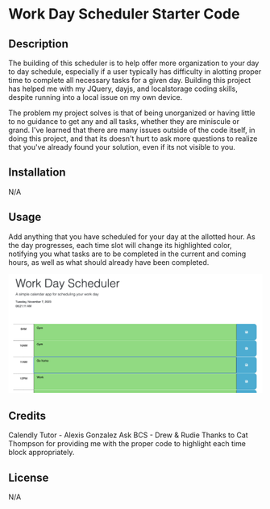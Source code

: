 # Work Day Scheduler Starter Code

## Description

The building of this scheduler is to help offer more organization to your day to day schedule, especially if a user typically has difficulty in alotting proper time to complete all necessary tasks for a given day. Building this project has helped me with my JQuery, dayjs, and localstorage coding skills, despite running into a local issue on my own device. 

The problem my project solves is that of being unorganized or having little to no guidance to get any and all tasks, whether they are miniscule or grand. I've learned that there are many issues outside of the code itself, in doing this project, and that its doesn't hurt to ask more questions to realize that you've already found your solution, even if its not visible to you. 

## Installation

N/A

## Usage

Add anything that you have scheduled for your day at the allotted hour. As the day progresses, each time slot will change its highlighted color, notifying you what tasks are to be completed in the current and coming hours, as well as what should already have been completed. 

![Screenshot of the schedule](./Develop/assets/images/Screenshot%202023-11-07%20at%208.21.11%20AM.png)

## Credits

Calendly Tutor - Alexis Gonzalez
Ask BCS - Drew & Rudie
Thanks to Cat Thompson for providing me with the proper code to highlight each time block appropriately.

## License

N/A